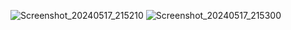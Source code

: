 ![Screenshot_20240517_215210](https://github.com/omar20alaa/SharedViewModel/assets/33086068/e52c3595-23aa-4aa3-88bd-e28bca11833e)
![Screenshot_20240517_215300](https://github.com/omar20alaa/SharedViewModel/assets/33086068/68c7f5ac-df25-4d76-8083-bed0276f483f)
